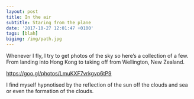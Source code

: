 ```yaml
---
layout: post
title: In the air
subtitle: Staring from the plane
date: '2017-10-27 12:01:47 +0100'
tags: [blah]
bigimg: /img/path.jpg
---
```


Whenever I fly, I try to get photos of the sky so here’s a collection of a few. From landing into Hong Kong to taking off from Wellington, New Zealand.

https://goo.gl/photos/LmuKXF7vrkgvp6tP9

I find myself hypnotised by the reflection of the sun off the clouds and sea or even the formation of the clouds.

